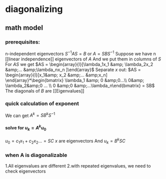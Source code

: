 
# diagonalizing

## math model

### prerequisites:

n-independent eigenvectors
$S^{-1}AS = B$  or $A = SBS^{-1}$
Suppose we have n [[linear independence]] eigenvectors of $A$
And we put them in columns of $S$
For $AS$ we get $AS = \begin{array}{l}[\lambda_1x_1 &amp; \lambda_2x_2 &amp;… &amp;\lambda_nx_n ]\end{array}$
Separate $x$ out:
$AS = \begin{array}{l}[x_1&amp; x_2 &amp;… &amp;x_n] \end{array}*\begin{bmatrix} \lambda_1  &amp; 0 &amp;0…\\ 0&amp; \lambda_2&amp;0 … \\ 0 &amp;0 &amp;…\lambda_n\end{bmatrix} = SB$
The diagonals of $B$ are [[Eigenvalues]]

### quick calculation of exponent

We can get $A^k = SB^kS^{-1}$

#### solve for $u_k = A^ku_0$

$u_0 = c_1x_1+c_2x_2… = SC$
$x$ are eigenvectors
And $u_k = B^kSC$

### when A is diagonalizable

1.All eigenvalues are different
2.with repeated eigenvalues, we need to check eigenvectors
